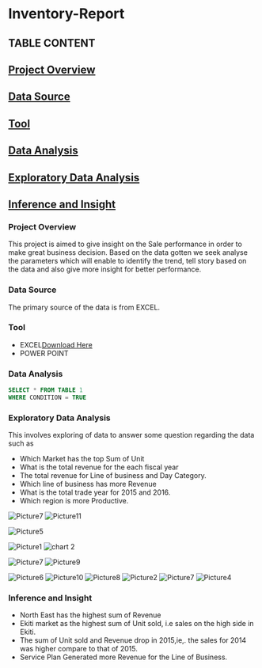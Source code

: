 # Inventory-Report
## TABLE CONTENT
## [Project Overview](#project-overview)
## [Data Source](#data-source)
## [Tool](#tool)
## [Data Analysis](#data-analysis)
## [Exploratory Data Analysis](#exploratory-data-analysis)
## [Inference and Insight](#inference-and-insight)

### Project Overview 
This project is aimed to give insight on the Sale performance in order to make great business decision. 
Based on the data gotten we seek analyse the parameters which will enable to identify the trend, tell story 
based on the data and also give more insight for better performance.  

### Data Source 
The primary source of the data is from EXCEL.

### Tool 
- EXCEL[Download Here](http://www.microsoft.com)
- POWER POINT

### Data Analysis 
```SQL
SELECT * FROM TABLE 1
WHERE CONDITION = TRUE
```

### Exploratory Data Analysis 
This involves exploring of data to answer some question regarding the data such as 
- Which Market has the top Sum of Unit 
- What is the total revenue for the each fiscal year
- The total revenue for Line of business and Day Category.
- Which line of business has more Revenue  
- What is the total trade year for 2015 and 2016.
- Which region is more Productive.


![Picture7](https://github.com/user-attachments/assets/4fe035f4-ce8b-46b8-9fcf-250735bcd77b)
![Picture11](https://github.com/user-attachments/assets/b03e0e87-badd-4b2e-8c6e-7eddda620ff0)

![Picture5](https://github.com/user-attachments/assets/41fe1719-0b82-440c-8b9a-a36e481f6d70)

![Picture1](https://github.com/user-attachments/assets/8ac5fa06-b042-4016-9be6-cc727010f874)
![chart 2](https://github.com/user-attachments/assets/fb575956-c3fc-4522-b63f-231b643d2fe1)

![Picture7](https://github.com/user-attachments/assets/e51dbfde-dc89-45eb-907c-be45433a4ac6)
![Picture9](https://github.com/user-attachments/assets/b160f291-671c-4f46-b5ca-c2c2035543a5)

![Picture6](https://github.com/user-attachments/assets/3d3872c4-57ca-4c7c-9c24-a6bd31521f3b)
![Picture10](https://github.com/user-attachments/assets/76ec6b92-40e2-49f9-bdf9-3e479c3c9ad3)
![Picture8](https://github.com/user-attachments/assets/5f698866-6cbc-4571-8bf0-50c41555e997)
![Picture2](https://github.com/user-attachments/assets/1bd4a525-79a9-4e27-8a2a-6bf5945cc645)
![Picture7](https://github.com/user-attachments/assets/b39f2597-a5f3-4a4a-a61d-2ff9b3ac7ef3)
![Picture4](https://github.com/user-attachments/assets/3621f7eb-6182-45fe-bb1d-d9e2c58a6290)


### Inference and Insight  
- North East has the highest sum of Revenue
- Ekiti market as the highest sum of Unit sold, i.e sales on the high side in Ekiti.
- The sum of Unit sold and Revenue drop in 2015,ie,. the sales for 2014 was higher compare to that of 2015.
- Service Plan Generated more Revenue for the Line of Business.

  


